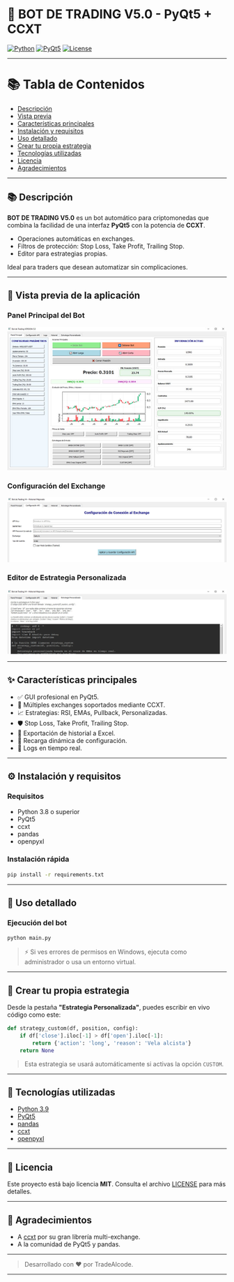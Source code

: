 
# 🤖 BOT DE TRADING V5.0 - PyQt5 + CCXT

[![Python](https://img.shields.io/badge/Python-3.9-blue)](https://www.python.org/)
[![PyQt5](https://img.shields.io/badge/PyQt5-5.15-green)](https://pypi.org/project/PyQt5/)
[![License](https://img.shields.io/badge/License-MIT-yellow.svg)](LICENSE)

---

# 📚 Tabla de Contenidos
- [Descripción](#-descripción)
- [Vista previa](#-vista-previa-de-la-aplicación)
- [Características principales](#-características-principales)
- [Instalación y requisitos](#-instalación-y-requisitos)
- [Uso detallado](#-uso-detallado)
- [Crear tu propia estrategia](#-crear-tu-propia-estrategia)
- [Tecnologías utilizadas](#-tecnologías-utilizadas)
- [Licencia](#-licencia)
- [Agradecimientos](#-agradecimientos)

---

## 📚 Descripción

**BOT DE TRADING V5.0** es un bot automático para criptomonedas que combina la facilidad de una interfaz **PyQt5** con la potencia de **CCXT**.

- Operaciones automáticas en exchanges.
- Filtros de protección: Stop Loss, Take Profit, Trailing Stop.
- Editor para estrategias propias.

Ideal para traders que desean automatizar sin complicaciones.

---

## 📸 Vista previa de la aplicación

### Panel Principal del Bot
![Panel Principal](imagenes/portada.jpg)

### Configuración del Exchange
![Configuración API](imagenes/api.jpg)

### Editor de Estrategia Personalizada
![Estrategia Personalizada](imagenes/estrategia_p.jpg)

---

## ✨ Características principales

- ✅ GUI profesional en PyQt5.
- 🔐 Múltiples exchanges soportados mediante CCXT.
- 📈 Estrategias: RSI, EMAs, Pullback, Personalizadas.
- 🛡️ Stop Loss, Take Profit, Trailing Stop.
- 📅 Exportación de historial a Excel.
- 🔄 Recarga dinámica de configuración.
- 💬 Logs en tiempo real.

---

## ⚙️ Instalación y requisitos

### Requisitos

- Python 3.8 o superior
- PyQt5
- ccxt
- pandas
- openpyxl

### Instalación rápida

```bash
pip install -r requirements.txt
```

---

## 🚀 Uso detallado

### Ejecución del bot

```bash
python main.py
```

> ⚡ Si ves errores de permisos en Windows, ejecuta como administrador o usa un entorno virtual.

---

## 🧠 Crear tu propia estrategia

Desde la pestaña **"Estrategia Personalizada"**, puedes escribir en vivo código como este:

```python
def strategy_custom(df, position, config):
    if df['close'].iloc[-1] > df['open'].iloc[-1]:
        return {'action': 'long', 'reason': 'Vela alcista'}
    return None
```

> Esta estrategia se usará automáticamente si activas la opción `CUSTOM`.

---

## 💪 Tecnologías utilizadas

- [Python 3.9](https://www.python.org/)
- [PyQt5](https://pypi.org/project/PyQt5/)
- [pandas](https://pandas.pydata.org/)
- [ccxt](https://github.com/ccxt/ccxt)
- [openpyxl](https://openpyxl.readthedocs.io/)

---

## 💜 Licencia

Este proyecto está bajo licencia **MIT**. Consulta el archivo [LICENSE](LICENSE) para más detalles.

---

## 👋 Agradecimientos

- A [ccxt](https://github.com/ccxt/ccxt) por su gran librería multi-exchange.
- A la comunidad de PyQt5 y pandas.

---

> Desarrollado con ❤️ por TradeAIcode.

---



